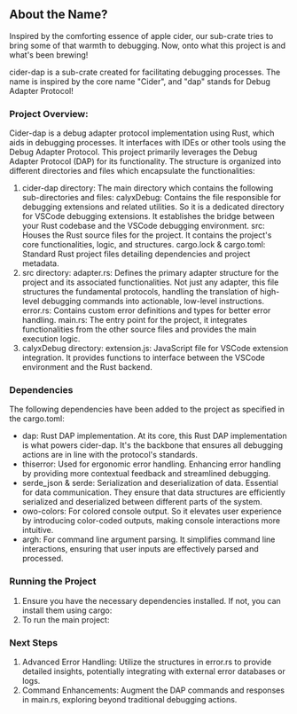 ## About the Name?
Inspired by the comforting essence of apple cider, our sub-crate tries to bring some of that warmth to debugging. Now, onto what this project is and what's been brewing!

cider-dap is a sub-crate created for facilitating debugging processes. The name is inspired by the core name "Cider", and "dap" stands for Debug Adapter Protocol!
### Project Overview:
Cider-dap is a debug adapter protocol implementation using Rust, which aids in debugging processes. It interfaces with IDEs or other tools using the Debug Adapter Protocol.
This project primarily leverages the Debug Adapter Protocol (DAP) for its functionality. The structure is organized into different directories and files which encapsulate the functionalities:
1. cider-dap directory: The main directory which contains the following sub-directories and files:
     calyxDebug: Contains the file responsible for debugging extensions and related utilities. So it is a dedicated directory for VSCode debugging extensions. It establishes the bridge between your Rust codebase and the VSCode debugging environment.
     src: Houses the Rust source files for the project. It contains the project's core functionalities, logic, and structures.
     cargo.lock & cargo.toml: Standard Rust project files detailing dependencies and project metadata.
2. src directory:
     adapter.rs: Defines the primary adapter structure for the project and its associated functionalities. Not just any adapter, this file structures the fundamental protocols, handling the translation of high-level debugging commands into actionable, low-level instructions.
     error.rs: Contains custom error definitions and types for better error handling.
     main.rs: The entry point for the project, it integrates functionalities from the other source files and provides the main execution logic.
3. calyxDebug directory:
     extension.js: JavaScript file for VSCode extension integration. It provides functions to interface between the VSCode environment and the Rust backend.

### Dependencies
The following dependencies have been added to the project as specified in the cargo.toml:

- dap: Rust DAP implementation.  At its core, this Rust DAP implementation is what powers cider-dap. It's the backbone that ensures all debugging actions are in line with the protocol's standards.
- thiserror: Used for ergonomic error handling. Enhancing error handling by providing more contextual feedback and streamlined debugging.
- serde_json & serde: Serialization and deserialization of data. Essential for data communication. They ensure that data structures are efficiently serialized and deserialized between different parts of the system.
- owo-colors: For colored console output. So it elevates user experience by introducing color-coded outputs, making console interactions more intuitive.
- argh: For command line argument parsing. It simplifies command line interactions, ensuring that user inputs are effectively parsed and processed.

### Running the Project
1. Ensure you have the necessary dependencies installed. If not, you can install them using cargo:
2. To run the main project:

### Next Steps

1. Advanced Error Handling: Utilize the structures in error.rs to provide detailed insights, potentially integrating with external error databases or logs.
2. Command Enhancements: Augment the DAP commands and responses in main.rs, exploring beyond traditional debugging actions.

